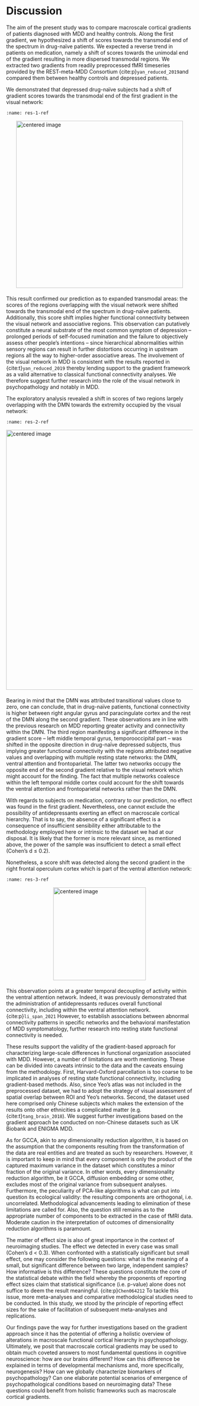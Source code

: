 # Discussion
The aim of the present study was to compare macroscale cortical gradients of patients diagnosed with MDD and healthy controls. Along the first gradient, we hypothesized a shift of scores towards the transmodal end of the spectrum in drug-naïve patients. We expected a reverse trend in patients on medication, namely a shift of scores towards the unimodal end of the gradient resulting in more dispersed transmodal regions. We extracted two gradients from readily preprocessed fMRI timeseries provided by the REST-meta-MDD Consortium {cite:p}`yan_reduced_2019`and compared them between healthy controls and depressed patients. 

We demonstrated that depressed drug-naïve subjects had a shift of gradient scores towards the transmodal end of the first gradient in the visual network: 
```{figure} _build/html/_images/Results_37_2.png
:name: res-1-ref
```
<style>
.marginauto {
    margin: 10px auto 20px;
    display: block;
}
</style>
<img class="marginauto" src="figures/yeo_result_1_grad_DN_NC.png" width = 450 alt="centered image" />

This result confirmed our prediction as to expanded transmodal areas: the scores of the regions overlapping with the visual network were shifted towards the transmodal end of the spectrum in drug-naïve patients.  Additionally, this score shift implies higher functional connectivity between the visual network and associative regions. This observation can putatively constitute a neural substrate of the most common symptom of depression – prolonged periods of self-focused rumination and the failure to objectively assess other people’s intentions – since hierarchical abnormalities within sensory regions can result in further distortions occurring in upstream regions all the way to higher-order associative areas. The involvement of the visual network in MDD is consistent with the results reported in {cite:t}`yan_reduced_2019` thereby lending support to the gradient framework as a valid alternative to classical functional connectivity analyses. We therefore suggest further research into the role of the visual network in psychopathology and notably in MDD.

The exploratory analysis revealed a shift in scores of two regions largely overlapping with the DMN towards the extremity occupied by the visual network:

```{figure} _build/html/_images/Results_39_2.png
:name: res-2-ref
```
<img class="marginauto" src="figures/yeo_result_2_grad_DN_NC.png" width = 700 alt="centered image" />

 Bearing in mind that the DMN was attributed transitional values close to zero, one can conclude, that in drug-naïve patients, functional connectivity is higher between right angular gyrus and paracingulate cortex and the rest of the DMN along the second gradient. These observations are in line with the previous research on MDD reporting greater activity and connectivity within the DMN. The third region manifesting a significant difference in the gradient score – left middle temporal gyrus, temporooccipital part – was shifted in the opposite direction in drug-naïve depressed subjects, thus implying greater functional connectivity with the regions attributed negative values and overlapping with multiple resting state networks: the DMN, ventral attention and frontoparietal. The latter two networks occupy the opposite end of the second gradient relative to the visual network which might account for the finding. The fact that multiple networks coalesce within the left temporal middle cortex could account for the shift towards the ventral attention and frontoparietal networks rather than the DMN. 

With regards to subjects on medication, contrary to our prediction, no effect was found in the first gradient. Nevertheless, one cannot exclude the possibility of antidepressants exerting an effect on macroscale cortical hierarchy. That is to say, the absence of a significant effect is a consequence of insufficient sensibility either attributable to the methodology employed here or intrinsic to the dataset we had at our disposal. It is likely that the former is more relevant since, as mentioned above, the power of the sample was insufficient to detect a small effect (Cohen’s d ≤ 0.2).

Nonetheless, a score shift was detected along the second gradient in the right frontal operculum cortex which is part of the ventral attention network:

```{figure} _build/html/_images/Results_43_2.png
:name: res-3-ref
```
<img class="marginauto" src="figures/yeo_result_2_grad_MED_NC.png" width = 250 alt="centered image" />

 This observation points at a greater temporal decoupling of activity within the ventral attention network. Indeed, it was previously demonstrated that the administration of antidepressants reduces overall functional connectivity, including within the ventral attention network. {cite:p}`li_span_2021` However, to establish associations between abnormal connectivity patterns in specific networks and the behavioral manifestation of MDD symptomatology, further research into resting state functional connectivity is needed.

These results support the validity of the gradient-based approach for characterizing large-scale differences in functional organization associated with MDD. However, a number of limitations are worth mentioning. These can be divided into caveats intrinsic to the data and the caveats ensuing from the methodology. First, Harvard-Oxford parcellation is too coarse to be implicated in analyses of resting state functional connectivity, including gradient-based methods. Also, since Yeo’s atlas was not included in the preprocessed dataset, we had to adopt the strategy of visual assessment of spatial overlap between ROI and Yeo’s networks. Second, the dataset used here comprised only Chinese subjects which makes the extension of the results onto other ethnicities a complicated matter (e.g. {cite:t}`tang_brain_2018`). We suggest further investigations based on the gradient approach be conducted on non-Chinese datasets such as UK Biobank and ENIGMA MDD.

As for GCCA, akin to any dimensionality reduction algorithm, it is based on the assumption that the components resulting from the transformation of the data are real entities and are treated as such by researchers. However, it is important to keep in mind that every component is only the product of the captured maximum variance in the dataset which constitutes a minor fraction of the original variance.  In other words, every dimensionality reduction algorithm, be it GCCA, diffusion embedding or some other, excludes most of the original variance from subsequent analyses. Furthermore, the peculiarity of PCA-like algorithms is what can put into question its ecological validity: the resulting components are orthogonal, i.e. uncorrelated. Methodological advancements leading to elimination of these limitations are called for. Also, the question still remains as to the appropriate number of components to be extracted in the case of fMRI data.  Moderate caution in the interpretation of outcomes of dimensionality reduction algorithms is paramount. 

The matter of effect size is also of great importance in the context of neuroimaging studies. The effect we detected in every case was small (Cohen’s d < 0.3). When confronted with a statistically significant but small effect, one may consider the following questions: what is the meaning of a small, but significant difference between two large, independent samples? How informative is this difference? These questions constitute the core of the statistical debate within the field whereby the proponents of reporting effect sizes claim that statistical significance (i.e. p-value) alone does not suffice to deem the result meaningful. {cite:p}`Chen064212` To tackle this issue, more meta-analyses and comparative methodological studies need to be conducted. In this study, we stood by the principle of reporting effect sizes for the sake of facilitation of subsequent meta-analyses and replications.

Our findings pave the way for further investigations based on the gradient approach since it has the potential of offering a holistic overview of alterations in macroscale functional cortical hierarchy in psychopathology. Ultimately, we posit that macroscale cortical gradients may be used to obtain much coveted answers to most fundamental questions in cognitive neuroscience: how are our brains different? How can this difference be explained in terms of developmental mechanisms and, more specifically, neurogenesis? How can we globally characterize biomarkers of psychopathology? Can one elaborate potential scenarios of emergence of psychopathological conditions based on neuroimaging data? These questions could benefit from holistic frameworks such as macroscale cortical gradients.


```{bibliography}
```